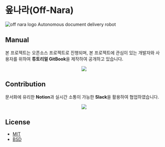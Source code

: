 # 옾나라(Off-Nara)
![off nara logo](https://user-images.githubusercontent.com/76986402/194733403-38135655-c8c1-45f3-b019-eb20fbda87e9.JPG)
Autonomous document delivery robot

## Manual
본 프로젝트는 오픈소스 프로젝트로 진행되며, 본 프로젝트에 관심이 있는 개발자와 사용자를 위하여 **튜토리얼 GitBook**을 제작하여 공개하고 있습니다.

<p align="center">
  <a href="https://lofty-innocent-b75.notion.site/OFF-NARA-b822e97d6b72433b84d49dd200afabf8">
    <img src="https://img.shields.io/badge/GitBook-project_doc-blue?&style=for-the-badge&logo=github">
  </a>
</p>

## Contribution
문서화에 유리한 **Notion**과 실시간 소통이 가능한 **Slack**을 활용하여 협업하였습니다. 
<p align="center">
  <a href="https://lofty-innocent-b75.notion.site/OFF-NARA-b822e97d6b72433b84d49dd200afabf8
" target="_blank">
    <img src="https://img.shields.io/badge/NOTION-team_page-green?&style=for-the-badge&logo=notion" />
  </a>
</p>

## License
 * [MIT](https://github.com/osam2020-WEB/Sample-ProjectName-TeamName/blob/master/license.md)
 * [BSD](https://github.com/osamhack2022/IOT_Off-Nara_KMOU-Dynamics/blob/master/LICENSE)

